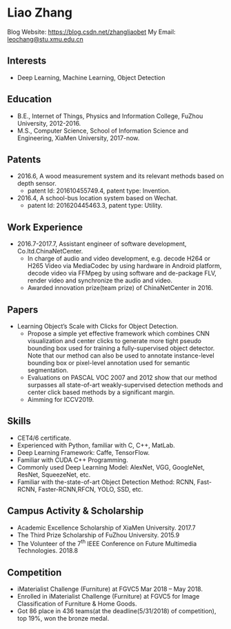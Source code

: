 Liao Zhang
===============
Blog Website: https://blog.csdn.net/zhangliaobet  My Email: leochang@stu.xmu.edu.cn

Interests
---------  
*   Deep Learning, Machine Learning, Object Detection

Education
---------  
*   B.E., Internet of Things, Physics and Information College, FuZhou University, 2012-2016.
*   M.S., Computer Science, School of Information Science and Engineering, XiaMen University, 2017-now.

Patents
---------
*   2016.6, A wood measurement system and its relevant methods based on depth sensor.
    -   patent Id: 201610455749.4, patent type: Invention.
*   2016.4, A school-bus location system based on Wechat.
    -   patent Id: 201620445463.3, patent type: Utility.

Work Experience
---------------
*   2016.7-2017.7, Assistant engineer of software development, Co.ltd.ChinaNetCenter.
    -   In charge of audio and video development, e.g. decode H264 or H265 Video via MediaCodec by using hardware in Android         platform, decode video via FFMpeg by using software and de-package FLV, render video and synchronize the audio and           video. 
    -   Awarded innovation prize(team prize) of ChinaNetCenter in 2016.

Papers
------
*   Learning Object’s Scale with Clicks for Object Detection.
    -    Propose a simple yet effective framework which combines CNN visualization and center clicks to generate more tight            pseudo bounding box used for training a fully-supervised object detector. Note that our method can also be used to            annotate instance-level bounding box or pixel-level annotation used for semantic segmentation.
    -    Evaluations on PASCAL VOC 2007 and 2012 show that our method surpasses all state-of-art weakly-supervised detection          methods and center click based methods by a significant margin.
    -    Aimming for ICCV2019.
    
Skills
------
*   CET4/6 certificate.
*   Experienced with Python, familiar with C, C++, MatLab.
*   Deep Learning Framework: Caffe, TensorFlow.
*   Familiar with CUDA C++ Programming.
*   Commonly used Deep Learning Model: AlexNet, VGG, GoogleNet, ResNet, SqueezeNet, etc.
*   Familiar with the-state-of-art Object Detection Method: RCNN, Fast-RCNN, Faster-RCNN,RFCN, YOLO, SSD, etc.  

Campus Activity & Scholarship
-----
*   Academic Excellence Scholarship of XiaMen University.  2017.7
*   The Third Prize Scholarship of FuZhou University.      2015.9
*   The Volunteer of the 7<sup>th</sup> IEEE Conference on Future Multimedia Technologies. 2018.8

Competition
-----
*   iMaterialist Challenge (Furniture) at FGVC5 Mar 2018 – May 2018.
*   Enrolled in iMaterialist Challenge (Furniture) at FGVC5 for Image Classification of Furniture & Home Goods.
*   Got 86 place in 436 teams(at the deadline(5/31/2018) of competition), top 19%, won the bronze medal.

